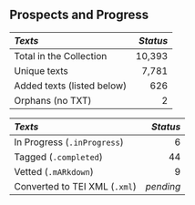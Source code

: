 ## Prospects and Progress

| *Texts* | *Status* |
|:--- | ------:|
| Total in the Collection | 10,393 |
| Unique texts | 7,781 |
| Added texts (listed below) | 626 |
| Orphans (no TXT) | 2 |

| *Texts* | *Status* |
|:--- | ------:|
| In Progress (`.inProgress`) | 6 |
| Tagged (`.completed`) | 44 |
| Vetted (`.mARkdown`) | 9 |
| Converted to TEI XML  (`.xml`) | _pending_ |
